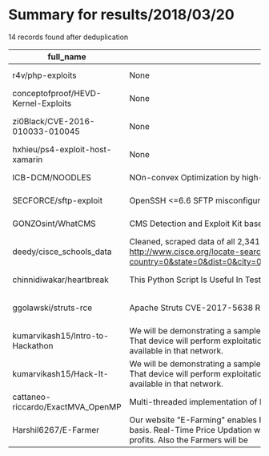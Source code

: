 
# Summary for results/2018/03/20
    
14 records found after deduplication

| full_name | description | html_url | matched_list | matched_count | pushed_at | size | stargazers_count | language | forks_count | vul_ids |
|-------------------------------------|------------------------------------------------------------------------------------------------------------------------------------------------------------------------------------------------------------------------------------------------------------------|--------------------------------------------------------|--------------------|-----------------|---------------------------|--------|--------------------|------------|---------------|---------------------|
| r4v/php-exploits | None | https://github.com/r4v/php-exploits | ['exploit'] | 1 | 2018-03-20 12:07:14+00:00 | 351 | 7 | PHP | 2 | [] |
| conceptofproof/HEVD-Kernel-Exploits | None | https://github.com/conceptofproof/HEVD-Kernel-Exploits | ['exploit'] | 1 | 2018-03-20 01:41:19+00:00 | 34702 | 2 | C++ | 1 | [] |
| zi0Black/CVE-2016-010033-010045 | None | https://github.com/zi0Black/CVE-2016-010033-010045 | ['cve-2'] | 1 | 2018-03-20 14:40:28+00:00 | 10 | 3 | Python | 0 | ['CVE-2016-010033'] |
| hxhieu/ps4-exploit-host-xamarin | None | https://github.com/hxhieu/ps4-exploit-host-xamarin | ['exploit'] | 1 | 2018-03-20 10:40:01+00:00 | 233 | 0 | C# | 0 | [] |
| ICB-DCM/NOODLES | NOn-convex Optimization by high-order Derivative Learning and Exploiting Schemes | https://github.com/ICB-DCM/NOODLES | ['exploit'] | 1 | 2018-03-20 16:47:56+00:00 | 57 | 0 | Matlab | 0 | [] |
| SECFORCE/sftp-exploit | OpenSSH <=6.6 SFTP misconfiguration universal exploit | https://github.com/SECFORCE/sftp-exploit | ['exploit'] | 1 | 2018-03-20 15:45:35+00:00 | 7 | 21 | Python | 22 | [] |
| GONZOsint/WhatCMS | CMS Detection and Exploit Kit based on Whatcms.org API | https://github.com/GONZOsint/WhatCMS | ['exploit'] | 1 | 2018-03-20 10:15:30+00:00 | 24 | 212 | Shell | 53 | [] |
| deedy/cisce_schools_data | Cleaned, scraped data of all 2,341 CISCE schools, primarily in India, in 2018. Data scraped from: http://www.cisce.org/locate-search.aspx?country=0&state=0&dist=0&city=0&location=&schooltype=&cve=&isc=&icse=&schoolclassi=&school=&search=locate | https://github.com/deedy/cisce_schools_data | ['cve-2'] | 1 | 2018-03-20 05:52:10+00:00 | 410 | 9 | Python | 5 | [] |
| chinnidiwakar/heartbreak | This Python Script Is Useful In Testing And Exploiting HeartBleed Vulnerability(Credits To The Creator) | https://github.com/chinnidiwakar/heartbreak | ['exploit'] | 1 | 2018-03-20 07:50:27+00:00 | 7 | 0 | Python | 0 | [] |
| ggolawski/struts-rce | Apache Struts CVE-2017-5638 RCE exploitation | https://github.com/ggolawski/struts-rce | ['exploit', 'rce'] | 2 | 2018-03-20 11:32:35+00:00 | 11 | 1 | Java | 2 | ['CVE-2017-5638'] |
| kumarvikash15/Intro-to-Hackathon | We will be demonstrating a sample access control over a server through a planted remote device e.g. Raspberry Pi. That device will perform exploitation and post exploitation tasks within the network by compromising the live hosts available in that network. | https://github.com/kumarvikash15/Intro-to-Hackathon | ['exploit'] | 1 | 2018-03-20 13:34:42+00:00 | 0 | 0 | | 0 | [] |
| kumarvikash15/Hack-It- | We will be demonstrating a sample access control over a server through a planted remote device e.g. Raspberry Pi. That device will perform exploitation and post exploitation tasks within the network by compromising the live hosts available in that network. | https://github.com/kumarvikash15/Hack-It- | ['exploit'] | 1 | 2018-03-20 13:41:53+00:00 | 11084 | 1 | HTML | 1 | [] |
| cattaneo-riccardo/ExactMVA_OpenMP | Multi-threaded implementation of Exact Mean Value Analysis algorithm exploiting OpenMP | https://github.com/cattaneo-riccardo/ExactMVA_OpenMP | ['exploit'] | 1 | 2018-03-20 15:00:30+00:00 | 5 | 0 | C++ | 0 | [] |
| Harshil6267/E-Farmer | Our website "E-Farming" enables Farmers to know updated prices of commodities whose prices change on daily basis. Real-Time Price Updation will enable to remove the brokers who exploit our Farmers by taking huge amounts of profits. Also the Farmers will be | https://github.com/Harshil6267/E-Farmer | ['exploit'] | 1 | 2018-03-20 17:42:40+00:00 | 4948 | 0 | JavaScript | 0 | [] |
